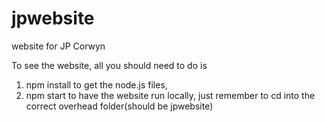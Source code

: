 # jpwebsite
 website for JP Corwyn


To see the website, all you should need to do is 
 1. npm install to get the node.js files,
 2. npm start to have the website run locally, just remember to cd into the correct overhead folder(should be jpwebsite)
